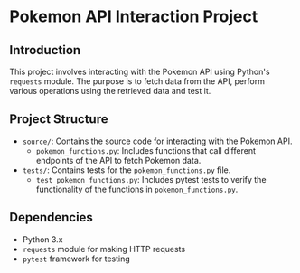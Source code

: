 # Pokemon API Interaction Project

## Introduction
This project involves interacting with the Pokemon API using Python's `requests` module. The purpose is to fetch data from the API, perform various operations using the retrieved data and test it.

## Project Structure
- `source/`: Contains the source code for interacting with the Pokemon API.
  - `pokemon_functions.py`: Includes functions that call different endpoints of the API to fetch Pokemon data.
- `tests/`: Contains tests for the `pokemon_functions.py` file.
  - `test_pokemon_functions.py`: Includes pytest tests to verify the functionality of the functions in `pokemon_functions.py`.

## Dependencies
- Python 3.x
- `requests` module for making HTTP requests
- `pytest` framework for testing
